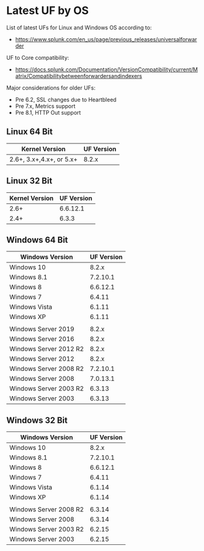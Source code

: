# Latest UF by OS

List of latest UFs for Linux and Windows OS according to:

- https://www.splunk.com/en_us/page/previous_releases/universalforwarder

UF to Core compatibility:

- https://docs.splunk.com/Documentation/VersionCompatibility/current/Matrix/Compatibilitybetweenforwardersandindexers

Major considerations for older UFs:

- Pre 6.2, SSL changes due to Heartbleed
- Pre 7.x, Metrics support
- Pre 8.1, HTTP Out support

## Linux 64 Bit

| Kernel Version | UF Version |
| -------------- | ---------- |
| 2.6+, 3.x+,4.x+, or 5.x+ | 8.2.x |

## Linux 32 Bit

| Kernel Version | UF Version |
| -------------- | ---------- |
| 2.6+ | 6.6.12.1 |
| 2.4+ | 6.3.3 |

## Windows 64 Bit

| Windows Version | UF Version |
| --------------- | ---------- |
| Windows 10 | 8.2.x |
| Windows 8.1 | 7.2.10.1 |
| Windows 8 | 6.6.12.1 |
| Windows 7 | 6.4.11 |
| Windows Vista | 6.1.11 |
| Windows XP | 6.1.11 |
| | |
| Windows Server 2019 | 8.2.x |
| Windows Server 2016 | 8.2.x |
| Windows Server 2012 R2 | 8.2.x |
| Windows Server 2012 | 8.2.x |
| Windows Server 2008 R2 | 7.2.10.1 |
| Windows Server 2008 | 7.0.13.1 |
| Windows Server 2003 R2 | 6.3.13 |
| Windows Server 2003 | 6.3.13 |

## Windows 32 Bit

| Windows Version | UF Version |
| --------------- | ---------- |
| Windows 10 | 8.2.x |
| Windows 8.1 | 7.2.10.1 |
| Windows 8 | 6.6.12.1 |
| Windows 7 | 6.4.11 |
| Windows Vista | 6.1.14 |
| Windows XP | 6.1.14 |
| | |
| Windows Server 2008 R2 | 6.3.14 |
| Windows Server 2008 | 6.3.14 |
| Windows Server 2003 R2 | 6.2.15 |
| Windows Server 2003 | 6.2.15 |
